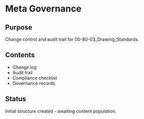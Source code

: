 # Meta Governance

## Purpose
Change control and audit trail for 00-80-03_Drawing_Standards.

## Contents
- Change log
- Audit trail
- Compliance checklist
- Governance records

## Status
Initial structure created - awaiting content population.
